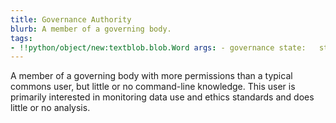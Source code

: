 ```yaml
---
title: Governance Authority
blurb: A member of a governing body.
tags:
- !!python/object/new:textblob.blob.Word args: - governance state:   string: governance   pos_tag: null
---
```

A member of a governing body with more permissions than a typical commons user, but little or no command-line knowledge. This user is primarily interested in monitoring data use and ethics standards and does little or no analysis.